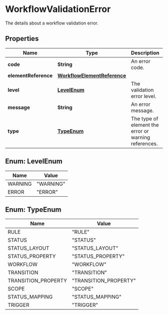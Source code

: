 

# WorkflowValidationError

The details about a workflow validation error.

## Properties

| Name | Type | Description | Notes |
|------------ | ------------- | ------------- | -------------|
|**code** | **String** | An error code. |  [optional] |
|**elementReference** | [**WorkflowElementReference**](WorkflowElementReference.md) |  |  [optional] |
|**level** | [**LevelEnum**](#LevelEnum) | The validation error level. |  [optional] |
|**message** | **String** | An error message. |  [optional] |
|**type** | [**TypeEnum**](#TypeEnum) | The type of element the error or warning references. |  [optional] |



## Enum: LevelEnum

| Name | Value |
|---- | -----|
| WARNING | &quot;WARNING&quot; |
| ERROR | &quot;ERROR&quot; |



## Enum: TypeEnum

| Name | Value |
|---- | -----|
| RULE | &quot;RULE&quot; |
| STATUS | &quot;STATUS&quot; |
| STATUS_LAYOUT | &quot;STATUS_LAYOUT&quot; |
| STATUS_PROPERTY | &quot;STATUS_PROPERTY&quot; |
| WORKFLOW | &quot;WORKFLOW&quot; |
| TRANSITION | &quot;TRANSITION&quot; |
| TRANSITION_PROPERTY | &quot;TRANSITION_PROPERTY&quot; |
| SCOPE | &quot;SCOPE&quot; |
| STATUS_MAPPING | &quot;STATUS_MAPPING&quot; |
| TRIGGER | &quot;TRIGGER&quot; |



